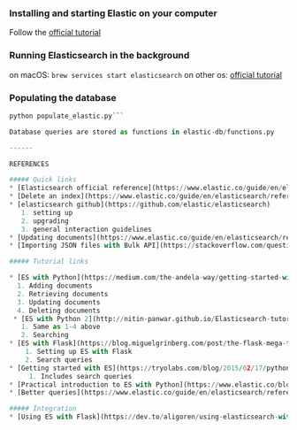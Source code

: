 ### Installing and starting Elastic on your computer
Follow the [official tutorial](https://www.elastic.co/guide/en/elasticsearch/reference/2.4/_installation.html)

### Running Elasticsearch in the background
on macOS:
```brew services start elasticsearch```
on other os:
[official tutorial](https://www.elastic.co/guide/en/elasticsearch/reference/current/starting-elasticsearch.html)

### Populating the database
```python load_questions.py
python populate_elastic.py```

Database queries are stored as functions in elastic-db/functions.py

------

REFERENCES          

##### Quick links
* [Elasticsearch official reference](https://www.elastic.co/guide/en/elasticsearch/reference/current/index.html)
* [Delete an index](https://www.elastic.co/guide/en/elasticsearch/reference/current/getting-started-delete-index.html)
* [elasticsearch github](https://github.com/elastic/elasticsearch)
   1. setting up
   2. upgrading
   3. general interaction guidelines
* [Updating documents](https://www.elastic.co/guide/en/elasticsearch/reference/current/getting-started-update-documents.html)
* [Importing JSON files with Bulk API](https://stackoverflow.com/questions/42623636/import-list-of-dicts-or-json-file-to-elastic-search-with-python)

##### Tutorial links

* [ES with Python](https://medium.com/the-andela-way/getting-started-with-elasticsearch-python-part-two-1c0c9d1117ea)
  1. Adding documents
  2. Retrieving documents
  3. Updating documents
  4. Deleting documents
 * [ES with Python 2](http://nitin-panwar.github.io/Elasticsearch-tutorial-for-beginners-using-Python/)
   1. Same as 1-4 above
   2. Searching
* [ES with Flask](https://blog.miguelgrinberg.com/post/the-flask-mega-tutorial-part-xvi-full-text-search)
    1. Setting up ES with Flask
    2. Search queries
* [Getting started with ES](https://tryolabs.com/blog/2015/02/17/python-elasticsearch-first-steps/)
     1. Includes search queries
* [Practical introduction to ES with Python](https://www.elastic.co/blog/a-practical-introduction-to-elasticsearch) !! TO READ
* [Better queries](https://www.elastic.co/guide/en/elasticsearch/reference/current/query-dsl-multi-match-query.html) !! TO READ

##### Integration
* [Using ES with Flask](https://dev.to/aligoren/using-elasticsearch-with-python-and-flask-2i0e)